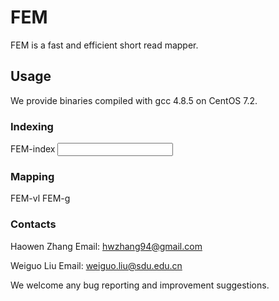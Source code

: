 # FEMFEM is a fast and efficient short read mapper. ## UsageWe provide binaries compiled with gcc 4.8.5 on CentOS 7.2.### IndexingFEM-index <window size> <step size> <input fasta file>### MappingFEM-vl <error threshold> <number of threads> <number of additional q-gram> <refrence file> <read file> <output>FEM-g <error threshold> <number of threads> <number of additional q-gram> <refrence file> <read file> <output>### ContactsHaowen ZhangEmail: hwzhang94@gmail.comWeiguo LiuEmail: weiguo.liu@sdu.edu.cnWe welcome any bug reporting and improvement suggestions.